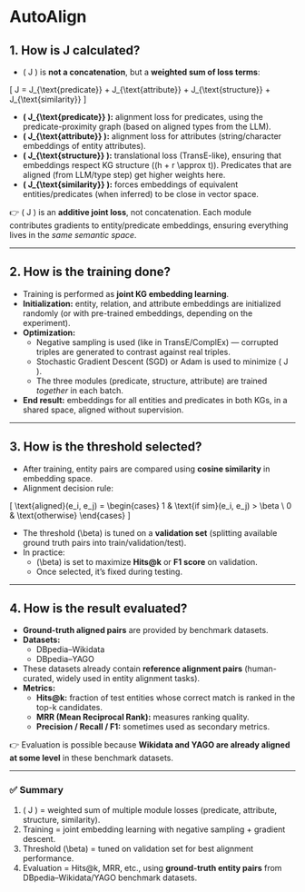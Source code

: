 # AutoAlign

## 1. How is **J** calculated?
- \( J \) is **not a concatenation**, but a **weighted sum of loss terms**:  

\[
J = J_{\text{predicate}} + J_{\text{attribute}} + J_{\text{structure}} + J_{\text{similarity}}
\]

- **\( J_{\text{predicate}} \):** alignment loss for predicates, using the predicate-proximity graph (based on aligned types from the LLM).  
- **\( J_{\text{attribute}} \):** alignment loss for attributes (string/character embeddings of entity attributes).  
- **\( J_{\text{structure}} \):** translational loss (TransE-like), ensuring that embeddings respect KG structure (\(h + r \approx t\)). Predicates that are aligned (from LLM/type step) get higher weights here.  
- **\( J_{\text{similarity}} \):** forces embeddings of equivalent entities/predicates (when inferred) to be close in vector space.  

👉 \( J \) is an **additive joint loss**, not concatenation. Each module contributes gradients to entity/predicate embeddings, ensuring everything lives in the *same semantic space*.  

---

## 2. How is the training done?
- Training is performed as **joint KG embedding learning**.  
- **Initialization:** entity, relation, and attribute embeddings are initialized randomly (or with pre-trained embeddings, depending on the experiment).  
- **Optimization:**  
  - Negative sampling is used (like in TransE/ComplEx) — corrupted triples are generated to contrast against real triples.  
  - Stochastic Gradient Descent (SGD) or Adam is used to minimize \( J \).  
  - The three modules (predicate, structure, attribute) are trained *together* in each batch.  
- **End result:** embeddings for all entities and predicates in both KGs, in a shared space, aligned without supervision.  

---

## 3. How is the threshold selected?
- After training, entity pairs are compared using **cosine similarity** in embedding space.  
- Alignment decision rule:  

\[
\text{aligned}(e_i, e_j) = 
\begin{cases} 
1 & \text{if sim}(e_i, e_j) > \beta \\
0 & \text{otherwise}
\end{cases}
\]

- The threshold \(\beta\) is tuned on a **validation set** (splitting available ground truth pairs into train/validation/test).  
- In practice:  
  - \(\beta\) is set to maximize **Hits@k** or **F1 score** on validation.  
  - Once selected, it’s fixed during testing.  

---

## 4. How is the result evaluated?
- **Ground-truth aligned pairs** are provided by benchmark datasets.  
- **Datasets:**  
  - DBpedia–Wikidata  
  - DBpedia–YAGO  
- These datasets already contain **reference alignment pairs** (human-curated, widely used in entity alignment tasks).  
- **Metrics:**  
  - **Hits@k:** fraction of test entities whose correct match is ranked in the top-k candidates.  
  - **MRR (Mean Reciprocal Rank):** measures ranking quality.  
  - **Precision / Recall / F1:** sometimes used as secondary metrics.  

👉 Evaluation is possible because **Wikidata and YAGO are already aligned at some level** in these benchmark datasets.  

---

### ✅ Summary
1. \( J \) = weighted sum of multiple module losses (predicate, attribute, structure, similarity).  
2. Training = joint embedding learning with negative sampling + gradient descent.  
3. Threshold \(\beta\) = tuned on validation set for best alignment performance.  
4. Evaluation = Hits@k, MRR, etc., using **ground-truth entity pairs** from DBpedia–Wikidata/YAGO benchmark datasets.  
